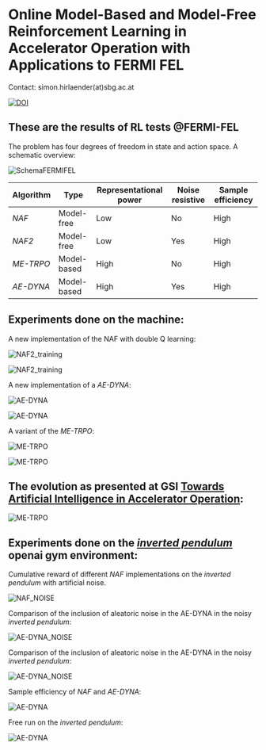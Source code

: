 # Online Model-Based and Model-Free Reinforcement Learning in Accelerator Operation with Applications to FERMI FEL
Contact: simon.hirlaender(at)sbg.ac.at

[![DOI](https://zenodo.org/badge/DOI/10.5281/zenodo.4271581.svg)](https://doi.org/10.5281/zenodo.4271581)

## These are the results of RL tests @FERMI-FEL
The problem has four degrees of freedom in state and action space.
A schematic overview:

![SchemaFERMIFEL](Figures/SL_Alignment_Scheme.png)

Algorithm | Type | Representational power|Noise resistive|Sample efficiency
------------ | -------------|---------|------------|---------
_NAF_ | Model-free|Low|No|High
_NAF2_ | Model-free|Low|Yes|High
_ME-TRPO_ | Model-based|High|No|High
_AE-DYNA_ | Model-based|High|Yes|High

## Experiments done on the machine:

A new implementation of the NAF with double Q learning:

![NAF2_training](Figures/FERMI_all_experiments_NAF_episodes.png)

![NAF2_training](Figures/FERMI_all_experiments_NAF_convergence.png)

A new implementation of a _AE-DYNA_:

![AE-DYNA](Figures/AE-DYNA_observables.png)

![AE-DYNA](Figures/AE-DYNA_verification.png)

A variant of the _ME-TRPO_:

![ME-TRPO](Figures/ME-TRPO_observables.png)

![ME-TRPO](Figures/ME-TRPO_verification.png)

## The evolution as presented at GSI [Towards Artificial Intelligence in Accelerator Operation](https://indico.gsi.de/event/11539/):
![ME-TRPO](Figures/Learning_evolution.png)

## Experiments done on the [_inverted pendulum_](https://gym.openai.com/envs/Pendulum-v0/) openai gym environment:

Cumulative reward of different _NAF_ implementations on the _inverted pendulum_ with artificial noise.

![NAF_NOISE](Figures/Comparison_noise.png)

Comparison of the inclusion of aleatoric noise in the AE-DYNA in the noisy _inverted pendulum_:

![AE-DYNA_NOISE](Figures/Comparison_noise_ae_dyna.png)

Comparison of the inclusion of aleatoric noise in the AE-DYNA in the noisy _inverted pendulum_:

![AE-DYNA_NOISE](Figures/Comparison_models_sizes.png)

Sample efficiency of _NAF_ and _AE-DYNA_:

![AE-DYNA](Figures/Comparison_NAF_AE-DYNA.png)

Free run on the _inverted pendulum_:

![AE-DYNA](Figures/AE-DYNA_free_run_pendulum.png)

